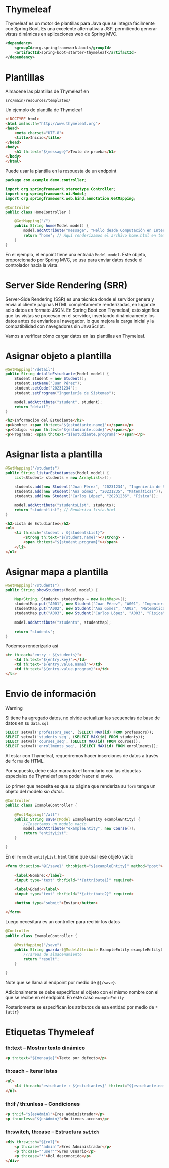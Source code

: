 
# Thymeleaf

Thymeleaf es un motor de plantillas para Java que se integra fácilmente con Spring Boot. Es una excelente alternativa a JSP, permitiendo generar vistas dinámicas en aplicaciones web de Spring MVC.


```xml
<dependency>
    <groupId>org.springframework.boot</groupId>
    <artifactId>spring-boot-starter-thymeleaf</artifactId>
</dependency>
```

# Plantillas

Almacene las plantillas de Thymeleaf en

```
src/main/resources/templates/
```

Un ejemplo de plantilla de Thymeleaf

```html
<!DOCTYPE html>
<html xmlns:th="http://www.thymeleaf.org">
<head>
    <meta charset="UTF-8">
    <title>Inicio</title>
</head>
<body>
    <h1 th:text="${message}">Texto de prueba</h1>
</body>
</html>
```

Puede usar la plantilla en la respuesta de un endpoint

```java
package com.example.demo.controller;

import org.springframework.stereotype.Controller;
import org.springframework.ui.Model;
import org.springframework.web.bind.annotation.GetMapping;

@Controller
public class HomeController {

    @GetMapping("/")
    public String home(Model model) {
        model.addAttribute("message", "Hello desde Computación en Internet 2");
        return "home"; // Aquí renderizamos el archivo home.html en templates
    }
}
```


En el ejemplo, el enpoint tiene una entrada `Model model`. Este objeto, proporcionado por Spring MVC, se usa para enviar datos desde el controlador hacia la vista.



# Server Side Rendering (SRR)

Server-Side Rendering (SSR) es una técnica donde el servidor genera y envía al cliente páginas HTML completamente renderizadas, en lugar de solo datos en formato JSON. En Spring Boot con Thymeleaf, esto significa que las vistas se procesan en el servidor, insertando dinámicamente los datos antes de enviarlos al navegador, lo que mejora la carga inicial y la compatibilidad con navegadores sin JavaScript.

Vamos a verificar cómo cargar datos en las plantillas en Thymeleaf.




# Asignar objeto a plantilla

```java
@GetMapping("/detail")
public String detalleEstudiante(Model model) {
    Student student = new Student();
    student.setName("Juan Pérez");
    student.setCode("20231234");
    student.setProgram("Ingeniería de Sistemas");

    model.addAttribute("student", student);
    return "detail";
}
```


```html
<h2>Información del Estudiante</h2>
<p>Nombre: <span th:text="${estudiante.name}"></span></p>
<p>Código: <span th:text="${estudiante.code}"></span></p>
<p>Programa: <span th:text="${estudiante.program}"></span></p>
```

# Asignar lista a plantilla

```java
@GetMapping("/students")
public String listarEstudiantes(Model model) {
    List<Student> students = new ArrayList<>();
    
    students.add(new Student("Juan Pérez", "20231234", "Ingeniería de Sistemas"));
    students.add(new Student("Ana Gómez", "20231235", "Matemáticas"));
    students.add(new Student("Carlos López", "20231236", "Física"));

    model.addAttribute("studentsList", students); 
    return "studentlist"; // Renderiza lista.html
}
```


```html
<h2>Lista de Estudiantes</h2>
<ul>
    <li th:each="student : ${studentsList}">
        <strong th:text="${student.name}"></strong> - 
        <span th:text="${student.program}"></span>
    </li>
</ul>
```


# Asignar mapa a plantilla


```java
@GetMapping("/students")
public String showStudents(Model model) {
    
    Map<String, Student> studentMap = new HashMap<>();
    studentMap.put("A001", new Student("Juan Pérez", "A001", "Ingeniería de Sistemas"));
    studentMap.put("A002", new Student("Ana Gómez", "A002", "Matemáticas"));
    studentMap.put("A003", new Student("Carlos López", "A003", "Física"));

    model.addAttribute("students", studentMap);

    return "students";
}
```

Podemos renderizarlo así

```html
<tr th:each="entry : ${students}">
    <td th:text="${entry.key}"></td>
    <td th:text="${entry.value.name}"></td>
    <td th:text="${entry.value.program}"></td>
</tr>
```


# Envio de información


> [!WARNING]  
>Si tiene ha agregado datos, no olvide actualizar las secuencias de base de datos en su `data.sql`

```sql
SELECT setval('professors_seq', (SELECT MAX(id) FROM professors));
SELECT setval('students_seq', (SELECT MAX(id) FROM students));
SELECT setval('courses_seq', (SELECT MAX(id) FROM courses));
SELECT setval('enrollments_seq', (SELECT MAX(id) FROM enrollments));
```


Al estar con Thymeleaf, requeriremos hacer inserciones de datos a través de `forms` de HTML.

Por supuesto, debe estar marcado el formulario con las etiquetas especiales de Thymeleaf para poder hacer el envío.

Lo primer que necesita es que su página que renderiza su `form` tenga un objeto del modelo *sin datos*.

```java
@Controller
public class ExampleController {
    
    @PostMapping("/all")
    public String save(@Model ExampleEntity exampleEntity) {
        //Insertamos un modelo vacío
        model.addAttribute("exampleEntity", new Course());
        return "entityList";
    }

}
```


En el `form` de `entityList.html` tiene que usar ese objeto vacío

```html
<form th:action="@{/save}" th:object="${exampleEntity}" method="post">
    
    <label>Nombre:</label>
    <input type="text" th:field="*{attribute1}" required>
    
    <label>Edad:</label>
    <input type="text" th:field="*{attribute2}" required>

    <button type="submit">Enviar</button>

</form>
```


Luego necesitará es un controller para recibir los datos

```java
@Controller
public class ExampleController {
    
    @PostMapping("/save")
    public String guardar(@ModelAttribute ExampleEntity exampleEntity) {
        //Tareas de almacenamiento
        return "result";
    }

}

```


Note que se llama al endpoint por medio de `@{/save}`.

Adicionalmente se debe especificar el objeto con el mismo nombre con el que se recibe en el endpoint. En este caso `exampleEntity`

Posteriomente se especifican los atributos de esa entidad por medio de `*{attr}`


# Etiquetas Thymeleaf

### th:text – Mostrar texto dinámico

```html
<p th:text="${mensaje}">Texto por defecto</p>
```

### th:each – Iterar listas

```html
<ul>
    <li th:each="estudiante : ${estudiantes}" th:text="${estudiante.nombre}"></li>
</ul>
```

### th:if / th:unless – Condiciones

```html
<p th:if="${esAdmin}">Eres administrador</p>
<p th:unless="${esAdmin}">No tienes acceso</p>
```

### th:switch, th:case – Estructura `switch`

```html
<div th:switch="${rol}">
    <p th:case="'admin'">Eres Administrador</p>
    <p th:case="'user'">Eres Usuario</p>
    <p th:case="*">Rol desconocido</p>
</div>

```